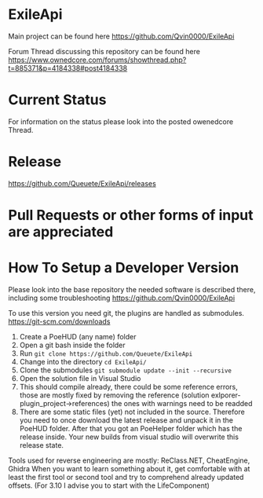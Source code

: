 # ExileApi
Main project can be found here https://github.com/Qvin0000/ExileApi

Forum Thread discussing this repository can be found here https://www.ownedcore.com/forums/showthread.php?t=885371&p=4184338#post4184338

# Current Status
For information on the status please look into the posted owenedcore Thread.

# Release
https://github.com/Queuete/ExileApi/releases

# Pull Requests or other forms of input are appreciated
# How To Setup a Developer Version
Please look into the base repository the needed software is described there, including some troubleshooting https://github.com/Qvin0000/ExileApi

To use this version you need git, the plugins are handled as submodules. https://git-scm.com/downloads
1. Create a PoeHUD (any name) folder
2. Open a git bash inside the folder
3. Run `git clone https://github.com/Queuete/ExileApi`
4. Change into the directory `cd ExileApi/`
5. Clone the submodules `git submodule update --init --recursive`
6. Open the solution file in Visual Studio
7. This should compile already, there could be some reference errors, those are mostly fixed by removing the reference (solution exlporer-plugin_project->references) the ones with warnings need to be readded
8. There are some static files (yet) not included in the source. Therefore you need to once download the latest release and unpack it in the PoeHUD folder. After that you got an PoeHelper folder which has the release inside. Your new builds from visual studio will overwrite this release state.

Tools used for reverse engineering are mostly: ReClass.NET, CheatEngine, Ghidra
When you want to learn something about it, get comfortable with at least the first tool or second tool and try to comprehend already updated offsets. (For 3.10 I advise you to start with the LifeComponent)

